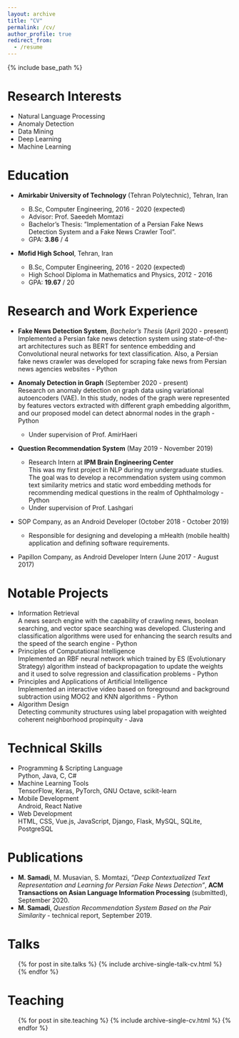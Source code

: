 ```yaml
---
layout: archive
title: "CV"
permalink: /cv/
author_profile: true
redirect_from:
  - /resume
---
```


{% include base_path %}

Research Interests
======
* Natural Language Processing
* Anomaly Detection
* Data Mining
* Deep Learning
* Machine Learning

Education
======
* **Amirkabir University of Technology** (Tehran Polytechnic), Tehran, Iran
  * B.Sc, Computer Engineering, 2016 - 2020 (expected)
  * Advisor: Prof. Saeedeh Momtazi
  * Bachelor’s Thesis: ”Implementation of a Persian Fake News Detection System and a Fake News Crawler Tool”.
  * GPA: **3.86** / 4
  
* **Mofid High School**, Tehran, Iran
  * B.Sc, Computer Engineering, 2016 - 2020 (expected)
  * High School Diploma in Mathematics and Physics, 2012 - 2016
  * GPA: **19.67** / 20


Research and Work Experience
======
* **Fake News Detection System**, *Bachelor’s Thesis* (April 2020 - present) <br/>
  Implemented a Persian fake news detection system using state-of-the-art architectures such as BERT for sentence embedding and Convolutional neural
networks for text classification. Also, a Persian fake news crawler was developed for scraping fake news from Persian news agencies websites - Python

* **Anomaly Detection in Graph** (September 2020 - present) <br/>
  Research on anomaly detection on graph data using variational autoencoders
  (VAE). In this study, nodes of the graph were represented by features vectors
  extracted with different graph embedding algorithm, and our proposed model
  can detect abnormal nodes in the graph - Python <br/>
  * Under supervision of Prof. AmirHaeri
  
* **Question Recommendation System** (May 2019 - November 2019) <br/>
  * Research Intern at **IPM Brain Engineering Center** <br/>
  This was my first project in NLP during my undergraduate studies. The goal
  was to develop a recommendation system using common text similarity metrics
  and static word embedding methods for recommending medical questions in the
  realm of Ophthalmology - Python <br/>
  * Under supervision of Prof. Lashgari
  
* SOP Company, as an Android Developer (October 2018 - October 2019) <br/>
  * Responsible for designing and developing a mHealth (mobile health) application
    and defining software requirements.
  
* Papillon Company, as Android Developer Intern (June 2017 - August 2017)

Notable Projects
======

* Information Retrieval <br/>
  A news search engine with the capability of crawling news, boolean searching,
  and vector space searching was developed. Clustering and classification algorithms were used for enhancing the search results and the speed of the search
  engine - Python
* Principles of Computational Intelligence <br/>
  Implemented an RBF neural network which trained by ES (Evolutionary Strategy) algorithm instead of backpropagation to update the weights and it used to
  solve regression and classification problems - Python
* Principles and Applications of Artificial Intelligence <br/>
  Implemented an interactive video based on foreground and background subtraction using MOG2 and KNN algorithms - Python
* Algorithm Design <br/>
  Detecting community structures using label propagation with weighted coherent
  neighborhood propinquity - Java

Technical Skills
======
* Programming & Scripting Language <br/>
  Python, Java, C, C#
* Machine Learning Tools <br/>
  TensorFlow, Keras, PyTorch, GNU Octave, scikit-learn
* Mobile Development <br/>
  Android, React Native
* Web Development <br/>
  HTML, CSS, Vue.js, JavaScript, Django, Flask, MySQL, SQLite, PostgreSQL

Publications
======
 * **M. Samadi**, M. Musavian, S. Momtazi, *”Deep Contextualized Text Representation and Learning for Persian Fake News Detection”*, **ACM Transactions on Asian Language Information Processing** (submitted), September 2020.
 * **M. Samadi**, *Question Recommendation System Based on the Pair Similarity* - technical report, September 2019.
  
Talks
======
  <ul>{% for post in site.talks %}
    {% include archive-single-talk-cv.html %}
  {% endfor %}</ul>
  
Teaching
======
  <ul>{% for post in site.teaching %}
    {% include archive-single-cv.html %}
  {% endfor %}</ul>
